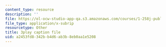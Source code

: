 ```yaml
---
content_type: resource
description: ''
file: https://ol-ocw-studio-app-qa.s3.amazonaws.com/courses/1-258j-public-transportation-systems-spring-2017/a2453fd8342bb4d6ab3b8eb0aa1e5208_aLqEG43nKVE.srt
file_type: application/x-subrip
resourcetype: Other
title: 3play caption file
uid: a2453fd8-342b-b4d6-ab3b-8eb0aa1e5208
---
```

